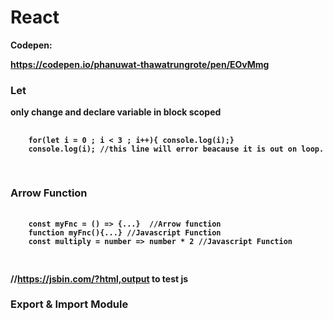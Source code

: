 # React

<b>Codepen:</p> https://codepen.io/phanuwat-thawatrungrote/pen/EOvMmg

<p> <h3> Let </h3> only change and declare variable in block scoped </p>
<pre>
  <code>
    <span>for(let i = 0 ; i < 3 ; i++){ console.log(i);}</span>
    <span>console.log(i);</span> //this line will error beacause it is out on loop.
  </code>

</pre>

<p><h3> Arrow Function </h3> </p>
<pre>
  <code>
    <span>const myFnc = () => {...} </span> //Arrow function
    <span>function myFnc(){...}</span> //Javascript Function
    <span>const multiply = number => number * 2</span> //Javascript Function
  </code>

</pre>


//https://jsbin.com/?html,output to test js

<h3>Export & Import Module</h3>
<img scr='https://raw.githubusercontent.com/ptsmore/React/master/export%26importModule.png'/>


